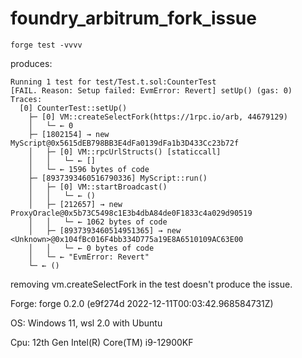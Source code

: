 # foundry_arbitrum_fork_issue

```
forge test -vvvv
```

produces:
```
Running 1 test for test/Test.t.sol:CounterTest
[FAIL. Reason: Setup failed: EvmError: Revert] setUp() (gas: 0)
Traces:
  [0] CounterTest::setUp() 
    ├─ [0] VM::createSelectFork(https://1rpc.io/arb, 44679129) 
    │   └─ ← 0
    ├─ [1802154] → new MyScript@0x5615dEB798BB3E4dFa0139dFa1b3D433Cc23b72f
    │   ├─ [0] VM::rpcUrlStructs() [staticcall]
    │   │   └─ ← []
    │   └─ ← 1596 bytes of code
    ├─ [8937393460516790336] MyScript::run() 
    │   ├─ [0] VM::startBroadcast() 
    │   │   └─ ← ()
    │   ├─ [212657] → new ProxyOracle@0x5b73C5498c1E3b4dbA84de0F1833c4a029d90519
    │   │   └─ ← 1062 bytes of code
    │   ├─ [8937393460514951365] → new <Unknown>@0x104fBc016F4bb334D775a19E8A6510109AC63E00
    │   │   └─ ← 0 bytes of code
    │   └─ ← "EvmError: Revert"
    └─ ← ()
```

removing vm.createSelectFork in the test doesn't produce the issue.

Forge:
forge 0.2.0 (e9f274d 2022-12-11T00:03:42.968584731Z)

OS:
Windows 11, wsl 2.0 with Ubuntu

Cpu:
12th Gen Intel(R) Core(TM) i9-12900KF
